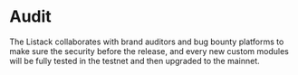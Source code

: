 # Audit

The Listack collaborates with brand auditors and bug bounty platforms to make sure the security before the release, and every new custom modules will be fully tested in the testnet and then upgraded to the mainnet.